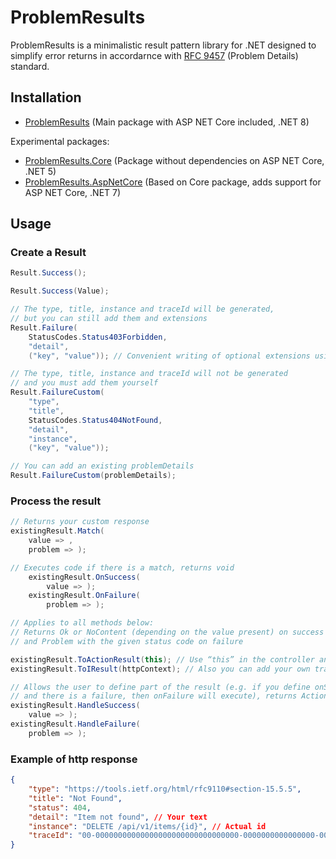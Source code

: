 # ProblemResults
ProblemResults is a minimalistic result pattern library for .NET designed to simplify error returns in accordarnce with [RFC 9457](https://tools.ietf.org/html/rfc9457) (Problem Details) standard.

## Installation
- [ProblemResults](https://www.nuget.org/packages/ProblemResults/) (Main package with ASP NET Core included, .NET 8)

Experimental packages:
- [ProblemResults.Core](https://www.nuget.org/packages/ProblemResults.Core/) (Package without dependencies on ASP NET Core, .NET 5)
- [ProblemResults.AspNetCore](https://www.nuget.org/packages/ProblemResults.AspNetCore/) (Based on Core package, adds support for ASP NET Core, .NET 7)

## Usage
### Create a Result
```csharp
Result.Success();

Result.Success(Value);

// The type, title, instance and traceId will be generated,
// but you can still add them and extensions
Result.Failure(
    StatusCodes.Status403Forbidden,
    "detail",
    ("key", "value")); // Convenient writing of optional extensions using tuples

// The type, title, instance and traceId will not be generated
// and you must add them yourself
Result.FailureCustom(  
    "type",
    "title",
    StatusCodes.Status404NotFound,
    "detail",
    "instance",
    ("key", "value"));

// You can add an existing problemDetails
Result.FailureCustom(problemDetails);
```
### Process the result
```csharp
// Returns your custom response
existingResult.Match(
    value => ,
    problem => );

// Executes code if there is a match, returns void
    existingResult.OnSuccess(
        value => );
    existingResult.OnFailure(
        problem => );

// Applies to all methods below:
// Returns Ok or NoContent (depending on the value present) on success
// and Problem with the given status code on failure 

existingResult.ToActionResult(this); // Use “this” in the controller and “httpContext” in the minimal api to generate the instance field
existingResult.ToIResult(httpContext); // Also you can add your own traceId

// Allows the user to define part of the result (e.g. if you define onSuccess
// and there is a failure, then onFailure will execute), returns ActionResult or IResult
existingResult.HandleSuccess(
    value => );
existingResult.HandleFailure(
    problem => );
```
### Example of http response
```json
{
    "type": "https://tools.ietf.org/html/rfc9110#section-15.5.5",
    "title": "Not Found",
    "status": 404,
    "detail": "Item not found", // Your text
    "instance": "DELETE /api/v1/items/{id}", // Actual id
    "traceId": "00-00000000000000000000000000000000-0000000000000000-00" // Actual traceId
}
```
